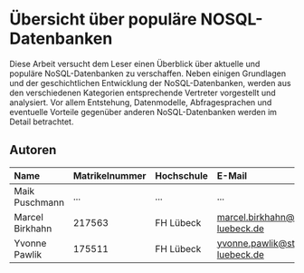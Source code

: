 # Übersicht über populäre NOSQL-Datenbanken
Diese Arbeit versucht dem Leser einen Überblick über aktuelle und populäre NoSQL-Datenbanken zu verschaffen. Neben einigen Grundlagen und der geschichtlichen Entwicklung der NoSQL-Datenbanken, werden aus den verschiedenen Kategorien entsprechende Vertreter vorgestellt und analysiert. Vor allem Entstehung, Datenmodelle, Abfragesprachen und eventuelle Vorteile gegenüber anderen NoSQL-Datenbanken werden im Detail betrachtet.  

## Autoren

| Name          | Matrikelnummer | Hochschule | E-Mail                             |
|:--------------|:---------------|:-----------|:-----------------------------------|
|Maik Puschmann | ...            | ...        | ...                                |
|Marcel Birkhahn| 217563         | FH Lübeck  | marcel.birkhahn@stud.fh-luebeck.de |
|Yvonne Pawlik  | 175511         | FH Lübeck  | yvonne.pawlik@stud.fh-luebeck.de   |
